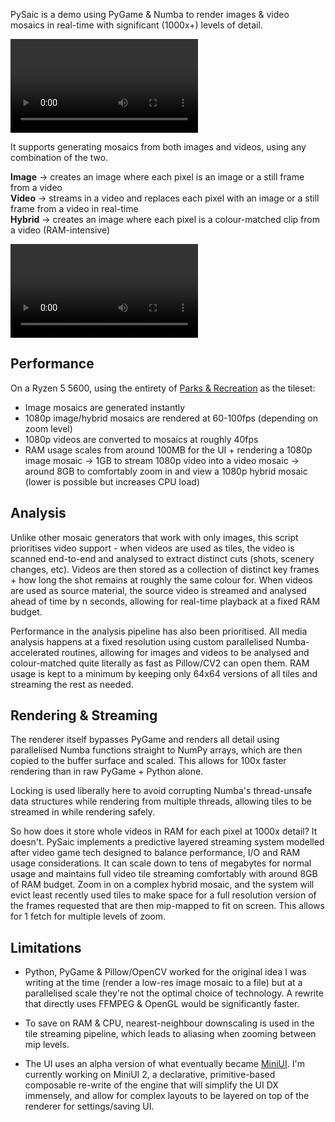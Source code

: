 PySaic is a demo using PyGame & Numba to render images & video mosaics in real-time with significant (1000x+) levels of detail.

![Demo](assets/hybrid.mp4 "Preview")

It supports generating mosaics from both images and videos, using any combination of the two.

**Image** -> creates an image where each pixel is an image or a still frame from a video\
**Video** -> streams in a video and replaces each pixel with an image or a still frame from a video in real-time\
**Hybrid** -> creates an image where each pixel is a colour-matched clip from a video (RAM-intensive)

![Demo](assets/video.mp4 "Preview")

## Performance
On a Ryzen 5 5600, using the entirety of [Parks & Recreation](https://en.wikipedia.org/wiki/Parks_and_Recreation) as the tileset:
- Image mosaics are generated instantly
- 1080p image/hybrid mosaics are rendered at 60-100fps (depending on zoom level) 
- 1080p videos are converted to mosaics at roughly 40fps
- RAM usage scales from around 100MB for the UI + rendering a 1080p image mosaic -> 1GB to stream 1080p video into a video mosaic -> around 8GB to comfortably zoom in and view a 1080p hybrid mosaic (lower is possible but increases CPU load)

## Analysis
Unlike other mosaic generators that work with only images, this script prioritises video support - when videos are used as tiles, the video is scanned end-to-end and analysed to extract distinct cuts (shots, scenery changes, etc). Videos are then stored as a collection of distinct key frames + how long the shot remains at roughly the same colour for. When videos are used as source material, the source video is streamed and analysed ahead of time by n seconds, allowing for real-time playback at a fixed RAM budget.

Performance in the analysis pipeline has also been prioritised. All media analysis happens at a fixed resolution using custom parallelised Numba-accelerated routines, allowing for images and videos to be analysed and colour-matched quite literally as fast as Pillow/CV2 can open them. RAM usage is kept to a minimum by keeping only 64x64 versions of all tiles and streaming the rest as needed.

## Rendering & Streaming
The renderer itself bypasses PyGame and renders all detail using parallelised Numba functions straight to NumPy arrays, which are then copied to the buffer surface and scaled. This allows for 100x faster rendering than in raw PyGame + Python alone.

Locking is used liberally here to avoid corrupting Numba's thread-unsafe data structures while rendering from multiple threads, allowing tiles to be streamed in while rendering safely.

So how does it store whole videos in RAM for each pixel at 1000x detail? It doesn't. PySaic implements a predictive layered streaming system modelled after video game tech designed to balance performance, I/O and RAM usage considerations. It can scale down to tens of megabytes for normal usage and maintains full video tile streaming comfortably with around 8GB of RAM budget. Zoom in on a complex hybrid mosaic, and the system will evict least recently used tiles to make space for a full resolution version of the frames requested that are then mip-mapped to fit on screen. This allows for 1 fetch for multiple levels of zoom.

## Limitations
- Python, PyGame & Pillow/OpenCV worked for the original idea I was writing at the time (render a low-res image mosaic to a file) but at a parallelised scale they're not the optimal choice of technology. A rewrite that directly uses FFMPEG & OpenGL would be significantly faster. 

- To save on RAM & CPU, nearest-neighbour downscaling is used in the tile streaming pipeline, which leads to aliasing when zooming between mip levels.

- The UI uses an alpha version of what eventually became [MiniUI](https://github.com/mohammed5920/miniui_public). I'm currently working on MiniUI 2, a declarative, primitive-based composable re-write of the engine that will simplify the UI DX immensely, and allow for complex layouts to be layered on top of the renderer for settings/saving UI.